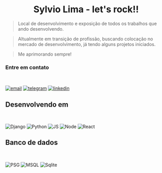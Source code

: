 
<h1 align="center"> Sylvio Lima - let's rock!! </h1>


> Local de desenvolvimento e exposição de todos os trabalhos que ando desenvolvendo.

> Altualmente em transição de profissão, buscando colocação no mercado de desenvolvimento, já tendo alguns projetos iniciados. 

> Me aprimorando sempre!


### Entre em contato

<br />

[![email](https://img.shields.io/badge/Gmail-D14836?style=for-the-badge&logo=gmail&logoColor=white)](mailto:sylviolimas@gmail.com) 
[![telegram](https://img.shields.io/badge/Telegram-2CA5E0?style=for-the-badge&logo=telegram&logoColor=white)](https://t.me/wopgan)
[![linkedin](https://img.shields.io/badge/LinkedIn-0077B5?style=for-the-badge&logo=linkedin&logoColor=white)](https://www.linkedin.com/in/sylviolimas/)


## Desenvolvendo em

<br />

![Django](https://img.shields.io/badge/Django-092E20?style=for-the-badge&logo=django&logoColor=white)
![Python](https://img.shields.io/badge/Python-3776AB?style=for-the-badge&logo=python&logoColor=white)
![JS](https://img.shields.io/badge/JavaScript-F7DF1E?style=for-the-badge&logo=javascript&logoColor=black)
![Node](https://img.shields.io/badge/Node.js-43853D?style=for-the-badge&logo=node.js&logoColor=white)
![React](https://img.shields.io/badge/React-20232A?style=for-the-badge&logo=react&logoColor=61DAFB)

## Banco de dados

<br />

![PSG](https://img.shields.io/badge/PostgreSQL-316192?style=for-the-badge&logo=postgresql&logoColor=white)
![MSQL](https://img.shields.io/badge/MySQL-005C84?style=for-the-badge&logo=mysql&logoColor=white)
![Sqlite](	https://img.shields.io/badge/SQLite-07405E?style=for-the-badge&logo=sqlite&logoColor=white)
